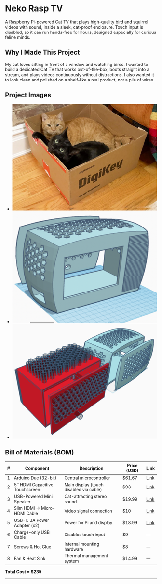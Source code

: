 # Neko Rasp TV 

A Raspberry Pi-powered Cat TV that plays high-quality bird and squirrel videos with sound, inside a sleek, cat-proof enclosure. Touch input is disabled, so it can run hands-free for hours, designed especially for curious feline minds.

## Why I Made This Project

My cat loves sitting in front of a window and watching birds. I wanted to build a dedicated Cat TV that works out-of-the-box, boots straight into a stream, and plays videos continuously without distractions. I also wanted it to look clean and polished on a shelf-like a real product, not a pile of wires.


## Project Images

- ![alt text](PH/img.png) 
- ![alt text](PH/img1.png) 
- ![alt text](PH/mg2.png)

## Bill of Materials (BOM)

| # | Component                             | Description                                      | Price (USD) | Link |
|---|---------------------------------------|--------------------------------------------------|-------------|------|
| 1 | Arduino Due (32-bit)               | Central microcontroller                          | $61.67      | [Link](https://store.arduino.cc/products/arduino-due) |
| 2 | 5″ HDMI Capacitive Touchscreen        | Main display (touch disabled via cable)          | $93         | [Link](https://www.ubuy.com.eg/en/product/M6RO5B59M-5inch-ips-touch-screen-1024x600) |
| 3 | USB-Powered Mini Speaker              | Cat-attracting stereo sound                      | $19.99      | [Link](https://www.amazon.com/dp/B08C2WTKN1) |
| 4 | Slim HDMI → Micro-HDMI Cable          | Video signal connection                          | $10         | [Link](https://www.argosycable.com/product/lindy-cromo-slim-hdmi-cable-with-ethernet) |
| 5 | USB-C 3A Power Adapter (x2)           | Power for Pi and display                         | $18.99      | [Link](https://www.amazon.com/dp/B07TYQRXTK) |
| 6 | Charge-only USB Cable                 | Disables touch input                             | $9          | — |
| 7 | Screws & Hot Glue                     | Internal mounting hardware                       | $8          | — |
| 8 | Fan & Heat Sink                    | Thermal management system                        | $14.99      | — |

**Total Cost = $235**

---







